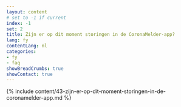 ```yaml
---
layout: content
# set to -1 if current
index: -1
set: 2
title: Zijn er op dit moment storingen in de CoronaMelder-app?
lang: fy
contentLang: nl
categories:
- fy
- faq
showBreadCrumbs: true
showContact: true
---
```

{% include content/43-zijn-er-op-dit-moment-storingen-in-de-coronamelder-app.md %}
